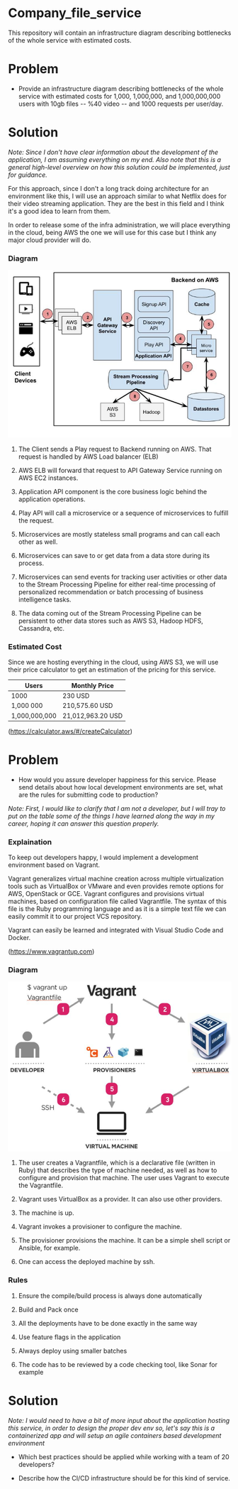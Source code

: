 # Company_file_service
This repository will contain an infrastructure diagram describing bottlenecks of the whole service with estimated costs.

# Problem
- Provide an infrastructure diagram describing bottlenecks of the whole service with estimated costs for 1,000, 1,000,000, and 1,000,000,000 users with 10gb files -- %40 video -- and 1000 requests per user/day.

# Solution
*Note: Since I don't have clear information about the development of the application, I am assuming everything on my end. Also note that this is a general high-level overview on how this solution could be implemented, just for guidance.*

For this approach, since I don't a long track doing architecture for an environment like this, I will use an approach similar to what Netflix does for their video streaming application. They are the best in this field and I think it's a good idea to learn from them.

In order to release some of the infra administration, we will place everything in the cloud, being AWS the one we will use for this case but I think any major cloud provider will do.

### Diagram

![Diagram](infrastructure.jpg)

1. The Client sends a Play request to Backend running on AWS. That request is handled by AWS Load balancer (ELB)

2. AWS ELB will forward that request to API Gateway Service running on AWS EC2 instances. 

3. Application API component is the core business logic behind the application operations.

4. Play API will call a microservice or a sequence of microservices to fulfill the request.

5. Microservices are mostly stateless small programs and can call each other as well.

6. Microservices can save to or get data from a data store during its process.

7. Microservices can send events for tracking user activities or other data to the Stream Processing Pipeline for either real-time processing of personalized recommendation or batch processing of business intelligence tasks.

8. The data coming out of the Stream Processing Pipeline can be persistent to other data stores such as AWS S3, Hadoop HDFS, Cassandra, etc.


### Estimated Cost

Since we are hosting everything in the cloud, using AWS S3, we will use their price calculator to get an estimation of the pricing for this service.

Users         | Monthly Price     |
------------- | ------------------|
1000          | 230 USD           |
1,000 000     | 210,575.60 USD    |
1,000,000,000 | 21,012,963.20 USD |

(https://calculator.aws/#/createCalculator)


# Problem
- How would you assure developer happiness for this service. Please send details about how local development environments are set, what are the rules for submitting code to
production?

*Note: First, I would like to clarify that I am not a developer, but I will tray to put on the table some of the things I have learned along the way in my career, hoping it can answer this question properly.*

### Explaination
To keep out developers happy, I would implement a development environment based on Vagrant.

Vagrant generalizes virtual machine creation across multiple virtualization tools such as VirtualBox or VMware and even provides remote options for AWS, OpenStack or GCE. Vagrant configures and provisions virtual machines, based on configuration file called Vagrantfile. The syntax of this file is the Ruby programming language and as it is a simple text file we can easily commit it to our project VCS repository. 

Vagrant can easily be learned and integrated with Visual Studio Code and Docker.

(https://www.vagrantup.com)

### Diagram

![Vagrant](vagrant.png)

1. The user creates a Vagrantfile, which is a declarative file (written in Ruby) that describes the type of machine needed, as well as how to configure and provision that machine. The user uses Vagrant to execute the Vagrantfile.

2. Vagrant uses VirtualBox as a provider. It can also use other providers.

3. The machine is up.

4. Vagrant invokes a provisioner to configure the machine.

5. The provisioner provisions the machine. It can be a simple shell script or Ansible, for example.

6. One can access the deployed machine by ssh.

### Rules

1. Ensure the compile/build process is always done automatically 

2. Build and Pack once

3. All the deployments have to be done exactly in the same way

4. Use feature flags in the application

5. Always deploy using smaller batches

6. The code has to be reviewed by a code checking tool, like Sonar for example

# Solution
*Note: I would need to have a bit of more input about the application hosting this service, in order to design the proper dev env so, let's say this is a containerized app and will setup an agile containers based development environment*

- Which best practices should be applied while working with a team of 20 developers?

- Describe how the CI/CD infrastructure should be for this kind of service.
